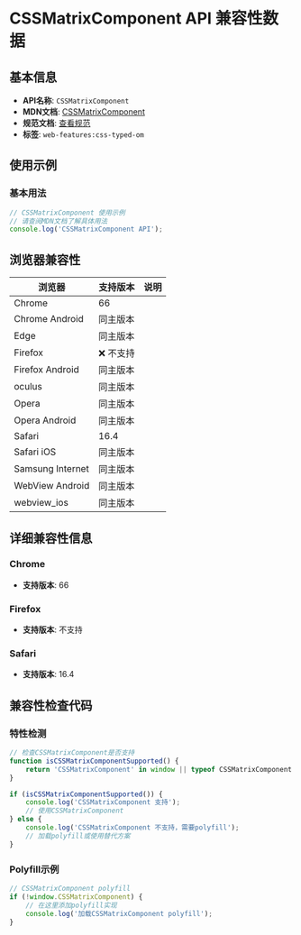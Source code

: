 # CSSMatrixComponent API 兼容性数据

## 基本信息

- **API名称**: `CSSMatrixComponent`
- **MDN文档**: [CSSMatrixComponent](https://developer.mozilla.org/docs/Web/API/CSSMatrixComponent)
- **规范文档**: [查看规范](https://drafts.css-houdini.org/css-typed-om/#cssmatrixcomponent)
- **标签**: `web-features:css-typed-om`

## 使用示例

### 基本用法

```javascript
// CSSMatrixComponent 使用示例
// 请查阅MDN文档了解具体用法
console.log('CSSMatrixComponent API');
```

## 浏览器兼容性

| 浏览器 | 支持版本 | 说明 |
|--------|----------|------|
| Chrome | 66 |  |
| Chrome Android | 同主版本 |  |
| Edge | 同主版本 |  |
| Firefox | ❌ 不支持 |  |
| Firefox Android | 同主版本 |  |
| oculus | 同主版本 |  |
| Opera | 同主版本 |  |
| Opera Android | 同主版本 |  |
| Safari | 16.4 |  |
| Safari iOS | 同主版本 |  |
| Samsung Internet | 同主版本 |  |
| WebView Android | 同主版本 |  |
| webview_ios | 同主版本 |  |

## 详细兼容性信息

### Chrome

- **支持版本**: 66

### Firefox

- **支持版本**: 不支持

### Safari

- **支持版本**: 16.4

## 兼容性检查代码

### 特性检测

```javascript
// 检查CSSMatrixComponent是否支持
function isCSSMatrixComponentSupported() {
    return 'CSSMatrixComponent' in window || typeof CSSMatrixComponent !== 'undefined';
}

if (isCSSMatrixComponentSupported()) {
    console.log('CSSMatrixComponent 支持');
    // 使用CSSMatrixComponent
} else {
    console.log('CSSMatrixComponent 不支持，需要polyfill');
    // 加载polyfill或使用替代方案
}
```

### Polyfill示例

```javascript
// CSSMatrixComponent polyfill
if (!window.CSSMatrixComponent) {
    // 在这里添加polyfill实现
    console.log('加载CSSMatrixComponent polyfill');
}
```

